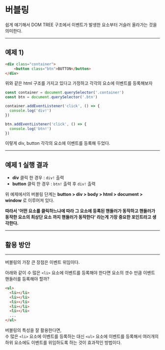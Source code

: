 # **버블링**
쉽게 얘기해서 DOM TREE 구조에서 이벤트가 발생한 요소부터 거슬러 올라가는 것을 의미한다.  

-----------
## **예제 1)**
```html
<div class="container">
    <button class="btn">BUTTON</button>
</div>
```

위와 같은 html 구조를 가지고 있다고 가정하고 각각의 요소에 이벤트를 등록해보자  

```js
const container = document.querySelector('.container')
const btn = document.querySelector('.btn')

container.addEventListener('click', () => {
  console.log('div!')
})

btn.addEventListener('click', () => {
  console.log('btn!')
})
```

이렇게 div, button 각각의 요소에 이벤트를 등록해 두었다.  

--------
## **예제 1 실행 결과**
  
  * **div** 클릭 한 경우 : `div!` 출력
  * **button** 클릭 한 경우 : `btn!` 출력 후 `div!` 출력

위 예제에서의 버블링 단계는 **button > div > body > html > document > window** 로 이루어져 있다.  

**따라서 '어떤 요소를 클릭하느냐에 따라 그 요소에 등록된 핸들러가 동작하고 핸들러가 동작한 요소의 최상단 요소 까지 핸들러가 동작한다' 라는게 가장 중요한 포인트라고 생각한다.**

-----------
## **활용 방안**
---------------  
버블링의 가장 큰 장점은 이벤트 위임이다.  

아래와 같이 수 많은 ```<li>``` 요소에 이벤트를 등록해야 한다면 요소의 갯수 만큼 이벤트 핸들러를 등록해야 할까?

```html
<ul>
  <li></li>
  <li></li>
  <li></li>
  <li></li>
  <li></li>
  ...
</ul>
```  
버블링의 특성을 잘 활용한다면,  
수 많은 ```<li>``` 요소에 이벤트를 등록하는 대신 ```<ul>``` 요소에 이벤트를 등록해서 여러개의 하위 요소에도 이벤트를 위임하도록 하는 것이 효과적인 방법이다.
